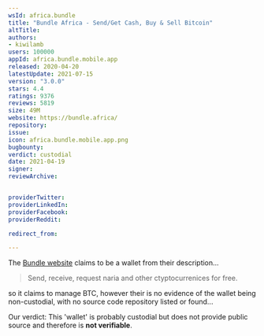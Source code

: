 ```yaml
---
wsId: africa.bundle
title: "Bundle Africa - Send/Get Cash, Buy & Sell Bitcoin"
altTitle: 
authors:
- kiwilamb
users: 100000
appId: africa.bundle.mobile.app
released: 2020-04-20
latestUpdate: 2021-07-15
version: "3.0.0"
stars: 4.4
ratings: 9376
reviews: 5819
size: 49M
website: https://bundle.africa/
repository: 
issue: 
icon: africa.bundle.mobile.app.png
bugbounty: 
verdict: custodial
date: 2021-04-19
signer: 
reviewArchive:


providerTwitter: 
providerLinkedIn: 
providerFacebook: 
providerReddit: 

redirect_from:

---
```



The [Bundle website](https://bundle.africa/) claims to be a wallet from their description...

> Send, receive, request naria and other ctyptocurrenices for free.

so it claims to manage BTC, however their is no evidence of the wallet being non-custodial, with no source code repository listed or found...

Our verdict: This 'wallet' is probably custodial but does not provide public source and therefore is **not verifiable**.
